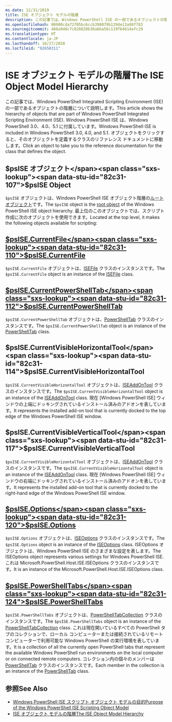 ```yaml
---
ms.date: 12/31/2019
title: ISE オブジェクト モデルの階層
description: この記事では、Windows PowerShell ISE の一部であるオブジェクトの階層について説明します。
ms.openlocfilehash: 00980cda72f05bc6ccb398079b129de13a98f783
ms.sourcegitcommit: 488a940c7c828820b36a6ba56c119f64614afc29
ms.translationtype: HT
ms.contentlocale: ja-JP
ms.lasthandoff: 10/27/2020
ms.locfileid: "92658311"
---
```

# <a name="the-ise-object-model-hierarchy"></a><span data-ttu-id="82c31-103">ISE オブジェクト モデルの階層</span><span class="sxs-lookup"><span data-stu-id="82c31-103">The ISE Object Model Hierarchy</span></span>

<span data-ttu-id="82c31-104">この記事では、Windows PowerShell Integrated Scripting Environment (ISE) の一部であるオブジェクトの階層について説明します。</span><span class="sxs-lookup"><span data-stu-id="82c31-104">This article shows the hierarchy of objects that are part of Windows PowerShell Integrated Scripting Environment (ISE).</span></span> <span data-ttu-id="82c31-105">Windows PowerShell ISE は、Windows PowerShell 3.0、4.0、5.1 に付属しています。</span><span class="sxs-lookup"><span data-stu-id="82c31-105">Windows PowerShell ISE is included in Windows PowerShell 3.0, 4.0, and 5.1.</span></span> <span data-ttu-id="82c31-106">オブジェクトをクリックすると、そのオブジェクトを定義するクラスのリファレンス ドキュメントに移動します。</span><span class="sxs-lookup"><span data-stu-id="82c31-106">Click an object to take you to the reference documentation for the class that defines the object.</span></span>

## <a name="psise-object"></a><span data-ttu-id="82c31-107">$psISE オブジェクト</span><span class="sxs-lookup"><span data-stu-id="82c31-107">$psISE Object</span></span>

<span data-ttu-id="82c31-108">`$psISE` オブジェクトは、Windows PowerShell ISE オブジェクト階層の[ルート オブジェクト](The-ObjectModelRoot-Object.md)です。</span><span class="sxs-lookup"><span data-stu-id="82c31-108">The `$psISE` object is the [root object](The-ObjectModelRoot-Object.md) of the Windows PowerShell ISE object hierarchy.</span></span> <span data-ttu-id="82c31-109">最上位のこのオブジェクトでは、スクリプト作成に次のオブジェクトを使用できます。</span><span class="sxs-lookup"><span data-stu-id="82c31-109">Located at the top level, it makes the following objects available for scripting:</span></span>

## <a name="psisecurrentfile"></a>[<span data-ttu-id="82c31-110">$psISE.CurrentFile</span><span class="sxs-lookup"><span data-stu-id="82c31-110">$psISE.CurrentFile</span></span>](The-ISEFile-Object.md)

<span data-ttu-id="82c31-111">`$psISE.CurrentFile` オブジェクトは、[ISEFile](The-ISEFile-Object.md) クラスのインスタンスです。</span><span class="sxs-lookup"><span data-stu-id="82c31-111">The `$psISE.CurrentFile` object is an instance of the [ISEFile](The-ISEFile-Object.md) class.</span></span>

## <a name="psisecurrentpowershelltab"></a>[<span data-ttu-id="82c31-112">$psISE.CurrentPowerShellTab</span><span class="sxs-lookup"><span data-stu-id="82c31-112">$psISE.CurrentPowerShellTab</span></span>](The-PowerShellTab-Object.md)

<span data-ttu-id="82c31-113">`$psISE.CurrentPowerShellTab` オブジェクトは、[PowerShellTab](The-PowerShellTab-Object.md) クラスのインスタンスです。</span><span class="sxs-lookup"><span data-stu-id="82c31-113">The `$psISE.CurrentPowerShellTab` object is an instance of the [PowerShellTab](The-PowerShellTab-Object.md) class.</span></span>

## <a name="psisecurrentvisiblehorizontaltool"></a><span data-ttu-id="82c31-114">$psISE.CurrentVisibleHorizontalTool</span><span class="sxs-lookup"><span data-stu-id="82c31-114">$psISE.CurrentVisibleHorizontalTool</span></span>

<span data-ttu-id="82c31-115">`$psISE.CurrentVisibleHorizontalTool` オブジェクトは、[ISEAddOnTool](The-ISEAddOnTool-Object.md) クラスのインスタンスです。</span><span class="sxs-lookup"><span data-stu-id="82c31-115">The `$psISE.CurrentVisibleHorizontalTool` object is an instance of the [ISEAddOnTool](The-ISEAddOnTool-Object.md) class.</span></span> <span data-ttu-id="82c31-116">現在 [Windows PowerShell ISE] ウィンドウの上端にドッキングされているインストール済みのアドオンを表しています。</span><span class="sxs-lookup"><span data-stu-id="82c31-116">It represents the installed add-on tool that is currently docked to the top edge of the Windows PowerShell ISE window.</span></span>

## <a name="psisecurrentvisibleverticaltool"></a><span data-ttu-id="82c31-117">$psISE.CurrentVisibleVerticalTool</span><span class="sxs-lookup"><span data-stu-id="82c31-117">$psISE.CurrentVisibleVerticalTool</span></span>

<span data-ttu-id="82c31-118">`$psISE.CurrentVisibleHorizontalTool` オブジェクトは、[ISEAddOnTool](The-ISEAddOnTool-Object.md) クラスのインスタンスです。</span><span class="sxs-lookup"><span data-stu-id="82c31-118">The `$psISE.CurrentVisibleHorizontalTool` object is an instance of the [ISEAddOnTool](The-ISEAddOnTool-Object.md) class.</span></span> <span data-ttu-id="82c31-119">現在 [Windows PowerShell ISE] ウィンドウの右端にドッキングされているインストール済みのアドオンを表しています。</span><span class="sxs-lookup"><span data-stu-id="82c31-119">It represents the installed add-on tool that is currently docked to the right-hand edge of the Windows PowerShell ISE window.</span></span>

## <a name="psiseoptions"></a>[<span data-ttu-id="82c31-120">$psISE.Options</span><span class="sxs-lookup"><span data-stu-id="82c31-120">$psISE.Options</span></span>](The-ISEOptions-Object.md)

<span data-ttu-id="82c31-121">`$psISE.Options` オブジェクトは、[ISEOptions](The-ISEOptions-Object.md) クラスのインスタンスです。</span><span class="sxs-lookup"><span data-stu-id="82c31-121">The `$psISE.Options` object is an instance of the [ISEOptions](The-ISEOptions-Object.md) class.</span></span> <span data-ttu-id="82c31-122">ISEOptions オブジェクトは、Windows PowerShell ISE のさまざまな設定を表します。</span><span class="sxs-lookup"><span data-stu-id="82c31-122">The ISEOptions object represents various settings for Windows PowerShell ISE.</span></span> <span data-ttu-id="82c31-123">これは Microsoft.PowerShell.Host.ISE.ISEOptions クラスのインスタンスです。</span><span class="sxs-lookup"><span data-stu-id="82c31-123">It is an instance of the Microsoft.PowerShell.Host.ISE.ISEOptions class.</span></span>

## <a name="psisepowershelltabs"></a>[<span data-ttu-id="82c31-124">$psISE.PowerShellTabs</span><span class="sxs-lookup"><span data-stu-id="82c31-124">$psISE.PowerShellTabs</span></span>](The-PowerShellTabCollection-Object.md)

<span data-ttu-id="82c31-125">`$psISE.PowerShellTabs` オブジェクトは、[PowerShellTabCollection](The-PowerShellTabCollection-Object.md) クラスのインスタンスです。</span><span class="sxs-lookup"><span data-stu-id="82c31-125">The `$psISE.PowerShellTabs` object is an instance of the [PowerShellTabCollection](The-PowerShellTabCollection-Object.md) class.</span></span> <span data-ttu-id="82c31-126">これは現在開いているすべての PowerShell タブのコレクションで、ローカル コンピューターまたは接続されているリモート コンピューターで利用可能な Windows PowerShell の実行環境を表しています。</span><span class="sxs-lookup"><span data-stu-id="82c31-126">It is a collection of all the currently open PowerShell tabs that represent the available Windows PowerShell run environments on the local computer or on connected remote computers.</span></span> <span data-ttu-id="82c31-127">コレクション内の個々のメンバーは [PowerShellTab](The-PowerShellTab-Object.md) クラスのインスタンスです。</span><span class="sxs-lookup"><span data-stu-id="82c31-127">Each member in the collection is an instance of the [PowerShellTab](The-PowerShellTab-Object.md) class.</span></span>

## <a name="see-also"></a><span data-ttu-id="82c31-128">参照</span><span class="sxs-lookup"><span data-stu-id="82c31-128">See Also</span></span>

- [<span data-ttu-id="82c31-129">Windows PowerShell ISE スクリプト オブジェクト モデルの目的</span><span class="sxs-lookup"><span data-stu-id="82c31-129">Purpose of the Windows PowerShell ISE Scripting Object Model</span></span>](Purpose-of-the-Windows-PowerShell-ISE-Scripting-Object-Model.md)
- [<span data-ttu-id="82c31-130">ISE オブジェクト モデルの階層</span><span class="sxs-lookup"><span data-stu-id="82c31-130">The ISE Object Model Hierarchy</span></span>](The-ISE-Object-Model-Hierarchy.md)
